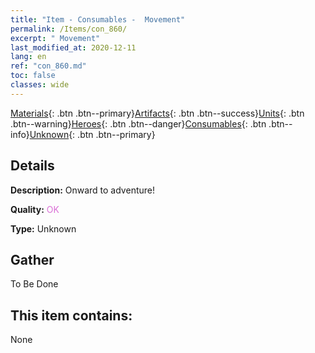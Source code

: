 ```yaml
---
title: "Item - Consumables -  Movement"
permalink: /Items/con_860/
excerpt: " Movement"
last_modified_at: 2020-12-11
lang: en
ref: "con_860.md"
toc: false
classes: wide
---
```

 [Materials](/Items/){: .btn .btn--primary}[Artifacts](/Items/Artifacts/){: .btn .btn--success}[Units](/Items/Units/){: .btn .btn--warning}[Heroes](/Items/Heroes/){: .btn .btn--danger}[Consumables](/Items/Consumables/){: .btn .btn--info}[Unknown](/Items/Unknown/){: .btn .btn--primary}

## Details
 **Description:** Onward to adventure!

 **Quality:** <span style="color: #DA70D6">OK</span>

 **Type:** Unknown

## Gather

  To Be Done

## This item contains:

  None

